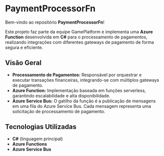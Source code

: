# PaymentProcessorFn

Bem-vindo ao repositório **PaymentProcessorFn**!

Este projeto faz parte da equipe GamePlatform e implementa uma **Azure Function** desenvolvida em **C#** para o processamento de pagamentos, realizando integrações com diferentes gateways de pagamento de forma segura e eficiente.

## Visão Geral

- **Processamento de Pagamentos:** Responsável por orquestrar e executar transações financeiras, integrando-se com múltiplos gateways de pagamento.
- **Azure Function:** Implementação baseada em funções serverless, garantindo escalabilidade e alta disponibilidade.
- **Azure Service Bus:** O gatilho da função é a publicação de mensagens em uma fila do Azure Service Bus. Cada mensagem representa uma solicitação de processamento de pagamento.

## Tecnologias Utilizadas

- **C#** (linguagem principal)
- **Azure Functions**
- **Azure Service Bus**
